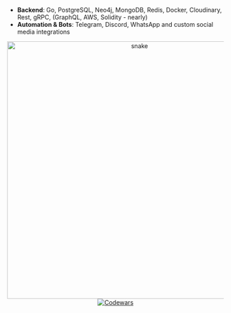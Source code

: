 - **Backend**: Go, PostgreSQL, Neo4j, MongoDB, Redis, Docker, Cloudinary, Rest, gRPC, (GraphQL, AWS, Solidity - nearly)  
- **Automation & Bots**: Telegram, Discord, WhatsApp and custom social media integrations  

<div align="center">
    <img width="600" src="github-snake.svg" alt="snake"/>
    <a href="https://www.codewars.com/users/k1shin">
        <img src="https://www.codewars.com/users/k1shin/badges/large" alt="Codewars"/>
    </a>
    <br>
</div>
